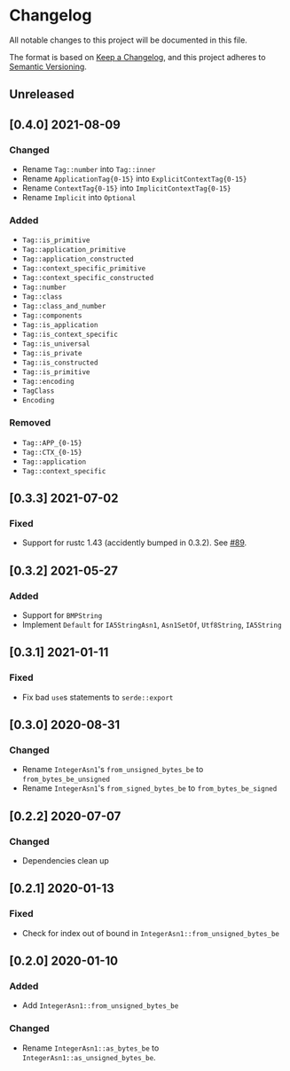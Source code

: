 # Changelog

All notable changes to this project will be documented in this file.

The format is based on [Keep a Changelog](https://keepachangelog.com/en/1.0.0/),
and this project adheres to [Semantic Versioning](https://semver.org/spec/v2.0.0.html).

## Unreleased


## [0.4.0] 2021-08-09

### Changed

- Rename `Tag::number` into `Tag::inner`
- Rename `ApplicationTag{0-15}` into `ExplicitContextTag{0-15}`
- Rename `ContextTag{0-15}` into `ImplicitContextTag{0-15}`
- Rename `Implicit` into `Optional`

### Added

- `Tag::is_primitive`
- `Tag::application_primitive`
- `Tag::application_constructed`
- `Tag::context_specific_primitive`
- `Tag::context_specific_constructed`
- `Tag::number`
- `Tag::class`
- `Tag::class_and_number`
- `Tag::components`
- `Tag::is_application`
- `Tag::is_context_specific`
- `Tag::is_universal`
- `Tag::is_private`
- `Tag::is_constructed`
- `Tag::is_primitive`
- `Tag::encoding`
- `TagClass`
- `Encoding`

### Removed

- `Tag::APP_{0-15}`
- `Tag::CTX_{0-15}`
- `Tag::application`
- `Tag::context_specific`

## [0.3.3] 2021-07-02

### Fixed

- Support for rustc 1.43 (accidently bumped in 0.3.2). See [#89](https://github.com/Devolutions/picky-rs/issues/89).

## [0.3.2] 2021-05-27

### Added

- Support for `BMPString`
- Implement `Default` for `IA5StringAsn1`, `Asn1SetOf`, `Utf8String`, `IA5String`

## [0.3.1] 2021-01-11

### Fixed

- Fix bad `use`s statements to `serde::export`

## [0.3.0] 2020-08-31

### Changed

- Rename `IntegerAsn1`'s `from_unsigned_bytes_be` to `from_bytes_be_unsigned`
- Rename `IntegerAsn1`'s `from_signed_bytes_be` to `from_bytes_be_signed`

## [0.2.2] 2020-07-07

### Changed

- Dependencies clean up

## [0.2.1] 2020-01-13

### Fixed

- Check for index out of bound in `IntegerAsn1::from_unsigned_bytes_be`

## [0.2.0] 2020-01-10

### Added

- Add `IntegerAsn1::from_unsigned_bytes_be`

### Changed

- Rename `IntegerAsn1::as_bytes_be` to `IntegerAsn1::as_unsigned_bytes_be`.
